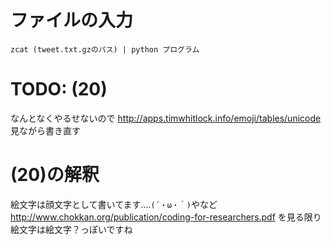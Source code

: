 
# ファイルの入力

```
zcat (tweet.txt.gzのパス) | python プログラム
```

# TODO: (20)

なんとなくやるせないので
http://apps.timwhitlock.info/emoji/tables/unicode
見ながら書き直す

# (20)の解釈

絵文字は顔文字として書いてます....`(´・ω・｀)`やなど
http://www.chokkan.org/publication/coding-for-researchers.pdf
を見る限り絵文字は絵文字？っぽいですね
